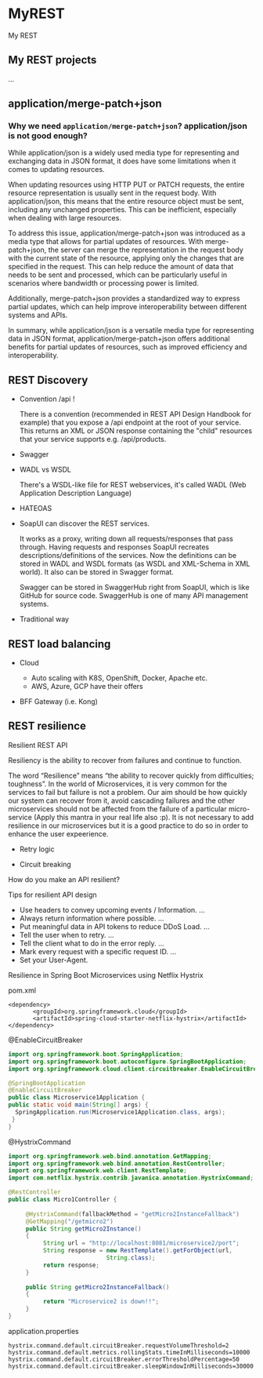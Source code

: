 # MyREST

My REST

## My REST projects

...

## application/merge-patch+json

### Why we need `application/merge-patch+json`? application/json is not good enough?

While application/json is a widely used media type for representing and exchanging data in JSON format, it does have some limitations when it comes to updating resources.

When updating resources using HTTP PUT or PATCH requests, the entire resource representation is usually sent in the request body. With application/json, this means that the entire resource object must be sent, including any unchanged properties. This can be inefficient, especially when dealing with large resources.

To address this issue, application/merge-patch+json was introduced as a media type that allows for partial updates of resources. With merge-patch+json, the server can merge the representation in the request body with the current state of the resource, applying only the changes that are specified in the request. This can help reduce the amount of data that needs to be sent and processed, which can be particularly useful in scenarios where bandwidth or processing power is limited.

Additionally, merge-patch+json provides a standardized way to express partial updates, which can help improve interoperability between different systems and APIs.

In summary, while application/json is a versatile media type for representing data in JSON format, application/merge-patch+json offers additional benefits for partial updates of resources, such as improved efficiency and interoperability.

## REST Discovery

- Convention /api !

    There is a convention (recommended in REST API Design Handbook for example) that you expose a /api endpoint at the root of your service. This returns an XML or JSON response containing the "child" resources that your service supports e.g. /api/products.

- Swagger

- WADL vs WSDL

    There's a WSDL-like file for REST webservices, it's called WADL (Web Application Description Language)

- HATEOAS

- SoapUI can discover the REST services.

    It works as a proxy, writing down all requests/responses that pass through. Having requests and responses SoapUI recreates descriptions/definitions of the services. Now the definitions can be stored in WADL and WSDL formats (as WSDL and XML-Schema in XML world). It also can be stored in Swagger format.

    Swagger can be stored in SwaggerHub right from SoapUI, which is like GitHub for source code. SwaggerHub is one of many API management systems.

- Traditional way

## REST load balancing

- Cloud
  - Auto scaling with K8S, OpenShift, Docker, Apache etc.
  - AWS, Azure, GCP have their offers

- BFF Gateway (i.e. Kong)

## REST resilience

Resilient REST API

Resiliency is the ability to recover from failures and continue to function.

The word “Resilience” means “the ability to recover quickly from difficulties; toughness”. In the world of Microservices, it is very common for the services to fail but failure is not a problem. Our aim should be how quickly our system can recover from it, avoid cascading failures and the other microservices should not be affected from the failure of a particular micro-service (Apply this mantra in your real life also :p). It is not necessary to add resilience in our microservices but it is a good practice to do so in order to enhance the user expeerience.

- Retry logic

- Circuit breaking

How do you make an API resilient?

Tips for resilient API design

- Use headers to convey upcoming events / Information. ...
- Always return information where possible. ...
- Put meaningful data in API tokens to reduce DDoS Load. ...
- Tell the user when to retry. ...
- Tell the client what to do in the error reply. ...
- Mark every request with a specific request ID. ...
- Set your User-Agent.

Resilience in Spring Boot Microservices using Netflix Hystrix

pom.xml

```
<dependency>
       <groupId>org.springframework.cloud</groupId>
       <artifactId>spring-cloud-starter-netflix-hystrix</artifactId>
</dependency>
```

@EnableCircuitBreaker

```java
import org.springframework.boot.SpringApplication;
import org.springframework.boot.autoconfigure.SpringBootApplication;
import org.springframework.cloud.client.circuitbreaker.EnableCircuitBreaker;

@SpringBootApplication
@EnableCircuitBreaker
public class Microservice1Application {
public static void main(String[] args) {
  SpringApplication.run(Microservice1Application.class, args);
 }
}
```

@HystrixCommand

```java
import org.springframework.web.bind.annotation.GetMapping;
import org.springframework.web.bind.annotation.RestController;
import org.springframework.web.client.RestTemplate;
import com.netflix.hystrix.contrib.javanica.annotation.HystrixCommand;

@RestController
public class Micro1Controller {
 
     @HystrixCommand(fallbackMethod = "getMicro2InstanceFallback")
     @GetMapping("/getmicro2")
     public String getMicro2Instance()
     {
          String url = "http://localhost:8081/microservice2/port";
          String response = new RestTemplate().getForObject(url, 
                            String.class);
          return response;
     }
 
     public String getMicro2InstanceFallback()
     {
          return "Microservice2 is down!!";
     }
}
```

application.properties

```dos
hystrix.command.default.circuitBreaker.requestVolumeThreshold=2
hystrix.command.default.metrics.rollingStats.timeInMilliseconds=10000
hystrix.command.default.circuitBreaker.errorThresholdPercentage=50
hystrix.command.default.circuitBreaker.sleepWindowInMilliseconds=30000
```
